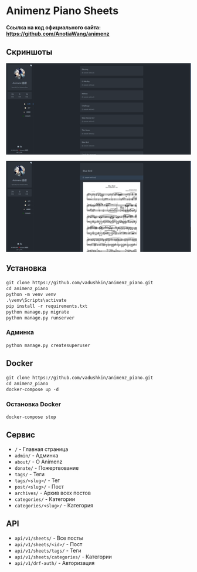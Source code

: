 # Animenz Piano Sheets

#### Ссылка на код официального сайта: https://github.com/AnotiaWang/animenz

Скриншоты
---------

![img.png](images/img2.png)

![img.png](images/img3.png)

Установка
---------

```
git clone https://github.com/vadushkin/animenz_piano.git
cd animenz_piano
python -m venv venv
.\venv\Scripts\activate
pip install -r requirements.txt
python manage.py migrate
python manage.py runserver
```

### Админка

```
python manage.py createsuperuser
```

Docker
------

```
git clone https://github.com/vadushkin/animenz_piano.git
cd animenz_piano
docker-compose up -d
```

### Остановка Docker
```
docker-compose stop
```

Сервис
------

* `/` - Главная страница
* `admin/` - Админка
* `about/` - О Animenz
* `donate/` - Пожертвование
* `tags/` - Теги
* `tags/<slug>/` - Тег
* `post/<slug>/` - Пост
* `archives/` - Архив всех постов
* `categories/` - Категории
* `categories/<slug>/` - Категория

API
---
* `api/v1/sheets/` - Все посты
* `api/v1/sheets/<id>/` - Пост
* `api/v1/sheets/tags/` - Теги
* `api/v1/sheets/categories/` - Категории
* `api/v1/drf-auth/` - Авторизация
